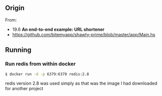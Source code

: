 ## Origin
From: 
* 19.6 __An end-to-end example: URL shortener__
* https://github.com/bitemyapp/shawty-prime/blob/master/app/Main.hs

## Running

### Run redis from within docker
```bash
$ docker run -d -p 6379:6379 redis:2.8
```

redis version 2.8 was used simply as that was the image I had downloaded for another project
